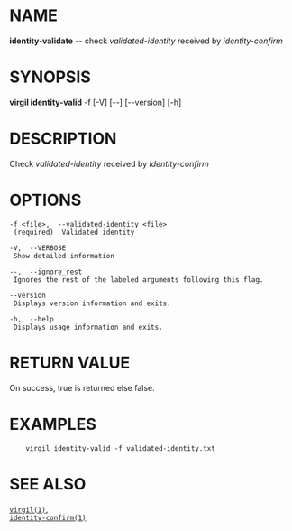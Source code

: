 NAME
====

**identity-validate** -- check *validated-identity* received by
*identity-confirm*

SYNOPSIS
========

**virgil identity-valid** -f <file> \[-V\] \[--\] \[--version\] \[-h\]

DESCRIPTION
===========

Check *validated-identity* received by *identity-confirm*

OPTIONS
=======

    -f <file>,  --validated-identity <file>
     (required)  Validated identity

    -V,  --VERBOSE
     Show detailed information

    --,  --ignore_rest
     Ignores the rest of the labeled arguments following this flag.

    --version
     Displays version information and exits.

    -h,  --help
     Displays usage information and exits.

RETURN VALUE
============

On success, true is returned else false.

EXAMPLES
========

        virgil identity-valid -f validated-identity.txt

SEE ALSO
========

[`virgil(1)`](../markdown/virgil.1.md),  
[`identity-confirm(1)`](../markdown/identity-confirm.1.md)
